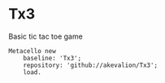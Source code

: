 # Tx3
Basic tic tac toe game

```Smalltalk
Metacello new
    baseline: 'Tx3';
    repository: 'github://akevalion/Tx3';
    load.
```
